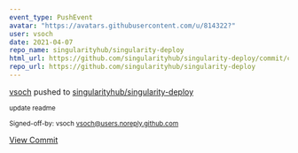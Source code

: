 ```yaml
---
event_type: PushEvent
avatar: "https://avatars.githubusercontent.com/u/814322?"
user: vsoch
date: 2021-04-07
repo_name: singularityhub/singularity-deploy
html_url: https://github.com/singularityhub/singularity-deploy/commit/ca4ba3daf22059cb5fb020b90e9397b415fa433b
repo_url: https://github.com/singularityhub/singularity-deploy
---
```


<a href='https://github.com/vsoch' target='_blank'>vsoch</a> pushed to <a href='https://github.com/singularityhub/singularity-deploy' target='_blank'>singularityhub/singularity-deploy</a>

<small>update readme

Signed-off-by: vsoch <vsoch@users.noreply.github.com></small>

<a href='https://github.com/singularityhub/singularity-deploy/commit/ca4ba3daf22059cb5fb020b90e9397b415fa433b' target='_blank'>View Commit</a>